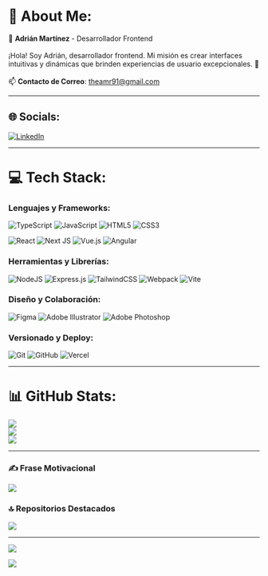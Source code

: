 # 💫 About Me:
🌟 **Adrián Martínez** - Desarrollador Frontend<br><br>¡Hola! Soy Adrián, desarrollador frontend. Mi misión es crear interfaces intuitivas y dinámicas que brinden experiencias de usuario excepcionales. 🚀<br><br>📫 **Contacto de Correo**: [theamr91@gmail.com](mailto:theamr91@gmail.com)

---

## 🌐 Socials:
[![LinkedIn](https://img.shields.io/badge/LinkedIn-%230077B5.svg?logo=linkedin&logoColor=white)](https://linkedin.com/in/adri%C3%A1n-mart%C3%ADnez-ruiz-a8b74b2b4/)

---



# 💻 Tech Stack:
### Lenguajes y Frameworks:
![TypeScript](https://img.shields.io/badge/typescript-%23007ACC.svg?style=for-the-badge&logo=typescript&logoColor=white) ![JavaScript](https://img.shields.io/badge/javascript-%23323330.svg?style=for-the-badge&logo=javascript&logoColor=%23F7DF1E) ![HTML5](https://img.shields.io/badge/html5-%23E34F26.svg?style=for-the-badge&logo=html5&logoColor=white) ![CSS3](https://img.shields.io/badge/css3-%231572B6.svg?style=for-the-badge&logo=css3&logoColor=white)

![React](https://img.shields.io/badge/react-%2320232a.svg?style=for-the-badge&logo=react&logoColor=%2361DAFB) ![Next JS](https://img.shields.io/badge/Next-black?style=for-the-badge&logo=next.js&logoColor=white) ![Vue.js](https://img.shields.io/badge/vue.js-%2335495e.svg?style=for-the-badge&logo=vuedotjs&logoColor=%234FC08D) ![Angular](https://img.shields.io/badge/angular-%23DD0031.svg?style=for-the-badge&logo=angular&logoColor=white)

### Herramientas y Librerías:
![NodeJS](https://img.shields.io/badge/node.js-6DA55F?style=for-the-badge&logo=node.js&logoColor=white) ![Express.js](https://img.shields.io/badge/express.js-%23404d59.svg?style=for-the-badge&logo=express&logoColor=%2361DAFB) ![TailwindCSS](https://img.shields.io/badge/tailwindcss-%2338B2AC.svg?style=for-the-badge&logo=tailwind-css&logoColor=white) ![Webpack](https://img.shields.io/badge/webpack-%238DD6F9.svg?style=for-the-badge&logo=webpack&logoColor=black) ![Vite](https://img.shields.io/badge/vite-%23646CFF.svg?style=for-the-badge&logo=vite&logoColor=white)

### Diseño y Colaboración:
![Figma](https://img.shields.io/badge/figma-%23F24E1E.svg?style=for-the-badge&logo=figma&logoColor=white) ![Adobe Illustrator](https://img.shields.io/badge/adobe%20illustrator-%23FF9A00.svg?style=for-the-badge&logo=adobe%20illustrator&logoColor=white) ![Adobe Photoshop](https://img.shields.io/badge/adobe%20photoshop-%2331A8FF.svg?style=for-the-badge&logo=adobe%20photoshop&logoColor=white)

### Versionado y Deploy:
![Git](https://img.shields.io/badge/git-%23F05033.svg?style=for-the-badge&logo=git&logoColor=white) ![GitHub](https://img.shields.io/badge/github-%23121011.svg?style=for-the-badge&logo=github&logoColor=white) ![Vercel](https://img.shields.io/badge/vercel-%23000000.svg?style=for-the-badge&logo=vercel&logoColor=white)

---

# 📊 GitHub Stats:
![](https://github-readme-stats.vercel.app/api?username=adriandcoding&theme=dark&hide_border=false&include_all_commits=true&count_private=true)<br/>
![](https://github-readme-streak-stats.herokuapp.com/?user=adriandcoding&theme=dark&hide_border=false)<br/>
![](https://github-readme-stats.vercel.app/api/top-langs/?username=adriandcoding&theme=dark&hide_border=false&include_all_commits=true&count_private=true&layout=compact)

---

### ✍️ Frase Motivacional
![](https://quotes-github-readme.vercel.app/api?type=horizontal&theme=dark)

### 🔝 Repositorios Destacados
![](https://github-contributor-stats.vercel.app/api?username=adriandcoding&limit=5&theme=dark&combine_all_yearly_contributions=true)

---

[![](https://visitcount.itsvg.in/api?id=adriandcoding&icon=1&color=1)](https://visitcount.itsvg.in)

<!-- Proudly created with GPRM ( https://gprm.itsvg.in ) -->

[![](https://visitcount.itsvg.in/api?id=adriandcoding&icon=1&color=1)](https://visitcount.itsvg.in)

<!-- Proudly created with GPRM ( https://gprm.itsvg.in ) -->
